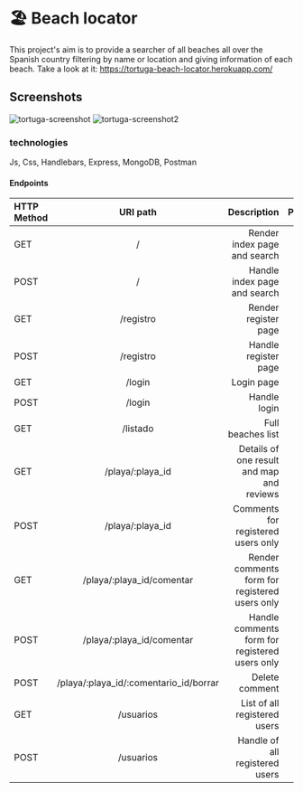 # 🏖️ Beach locator

This project's aim is to provide a searcher of all beaches all over the Spanish country filtering by name or location and giving information of each beach. Take a look at it: https://tortuga-beach-locator.herokuapp.com/

## Screenshots
![tortuga-screenshot](https://user-images.githubusercontent.com/95500908/159769583-a99d632d-c720-4b8f-8cb3-4a054833b52c.jpg)
![tortuga-screenshot2](https://user-images.githubusercontent.com/95500908/159769596-d2e629f0-e882-41f9-81ce-c1a9ca7adaa7.jpg)

### technologies
Js, Css, Handlebars, Express, MongoDB, Postman

#### Endpoints
| HTTP Method | URI path            | Description      |      Protected |
| :---         |   :---:            |          ---:    |           ---: |
| GET          | /                  | Render index page and search   |          |
| POST         | /                  | Handle index page and search   |          |
| GET          | /registro          | Render register page   |    |
| POST         | /registro          | Handle register page   |    |
| GET          | /login             | Login page                          |    |
| POST         | /login             | Handle login   |    |
| GET          | /listado | Full beaches list   |    |
| GET          | /playa/:playa_id   | Details of one result and map and reviews   |    |
| POST         |/playa/:playa_id    | Comments for registered users only  |    |
| GET          | /playa/:playa_id/comentar   | Render comments form for registered users only   |  Yes  |
| POST         | /playa/:playa_id/comentar   | Handle comments form for registered users only   |  Yes  |
| POST         | /playa/:playa_id/:comentario_id/borrar   | Delete comment   | Yes   |
| GET          | /usuarios  | List of all registered users   | Yes   |
| POST         | /usuarios  | Handle of all registered users   | Yes   |



